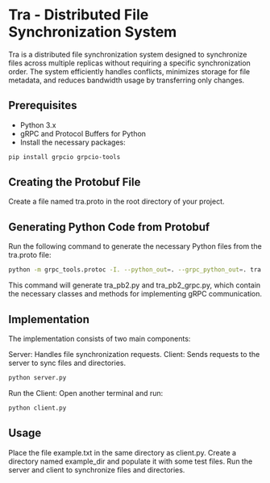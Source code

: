 # Tra - Distributed File Synchronization System

Tra is a distributed file synchronization system designed to synchronize files across multiple replicas without requiring a specific synchronization order. The system efficiently handles conflicts, minimizes storage for file metadata, and reduces bandwidth usage by transferring only changes.

## Prerequisites
- Python 3.x
- gRPC and Protocol Buffers for Python
- Install the necessary packages:
```bash
pip install grpcio grpcio-tools
```
## Creating the Protobuf File
Create a file named tra.proto in the root directory of your project.

## Generating Python Code from Protobuf
Run the following command to generate the necessary Python files from the tra.proto file:

```bash
python -m grpc_tools.protoc -I. --python_out=. --grpc_python_out=. tra.proto
```
This command will generate tra_pb2.py and tra_pb2_grpc.py, which contain the necessary classes and methods for implementing gRPC communication.

## Implementation
The implementation consists of two main components:

Server: Handles file synchronization requests.
Client: Sends requests to the server to sync files and directories.

```bash
python server.py
```
Run the Client: Open another terminal and run:
```bash
python client.py
```
## Usage
Place the file example.txt in the same directory as client.py.
Create a directory named example_dir and populate it with some test files.
Run the server and client to synchronize files and directories.

